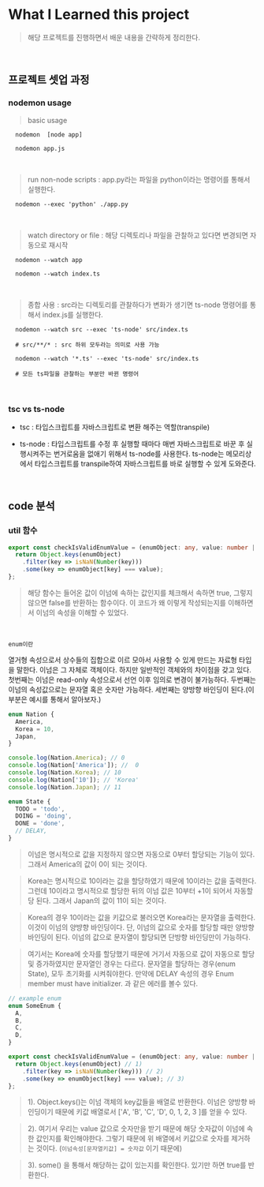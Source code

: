# What I Learned this project

> 해당 프로젝트를 진행하면서 배운 내용을 간략하게 정리한다.

  <br />

## 프로젝트 셋업 과정

### nodemon usage

> basic usage

```shell
  nodemon  [node app]

  nodemon app.js
```

  <br />

> run non-node scripts : app.py라는 파일을 python이라는 명령어를 통해서 실행한다.

```shell
  nodemon --exec 'python' ./app.py
```

  <br />

> watch directory or file : 해당 디렉토리나 파일을 관찰하고 있다면 변경되면 자동으로 재시작

```shell
  nodemon --watch app

  nodemon --watch index.ts
```

<br />

> 종합 사용 : src라는 디렉토리를 관찰하다가 변화가 생기면 ts-node 명령어를 통해서 index.js를 실행한다.

```shell
  nodemon --watch src --exec 'ts-node' src/index.ts

  # src/**/* : src 하위 모두라는 의미로 사용 가능

  nodemon --watch '*.ts' --exec 'ts-node' src/index.ts

  # 모든 ts파일을 관찰하는 부분만 바뀐 명령어
```

  <br />

### tsc vs ts-node

- tsc : 타입스크립트를 자바스크립트로 변환 해주는 역할(transpile)

- ts-node : 타입스크립트를 수정 후 실행할 때마다 매번 자바스크립트로 바꾼 후 실행시켜주는 번거로움을 없애기 위해서 ts-node를 사용한다. ts-node는 메모리상에서 타입스크립트를 transpile하여 자바스크립트를 바로 실행할 수 있게 도와준다.

  <br />

## code 분석

### util 함수

```typescript
export const checkIsValidEnumValue = (enumObject: any, value: number | string): boolean => {
  return Object.keys(enumObject)
    .filter(key => isNaN(Number(key)))
    .some(key => enumObject[key] === value);
};
```

> 해당 함수는 들어온 값이 이넘에 속하는 값인지를 체크해서 속하면 true, 그렇지 않으면 false를 반환하는 함수이다. 이 코드가 왜 이렇게 작성되는지를 이해하면서 이넘의 속성을 이해할 수 있었다.

<br />

`enum이란`

열거형 속성으로서 상수들의 집합으로 이르 모아서 사용할 수 있게 만드는 자료형 타입을 말한다. 이넘은 그 자체로 객체이다. 하지만 일반적인 객체와의 차이점을 갖고 있다. 첫번째는 이넘은 read-only 속성으로서 선언 이후 임의로 변경이 불가능하다. 두번째는 이넘의 속성값으로는 문자열 혹은 숫자만 가능하다. 세번째는 양방향 바인딩이 된다.(이 부분은 예시를 통해서 알아보자.)

```typescript
enum Nation {
  America,
  Korea = 10,
  Japan,
}

console.log(Nation.America); // 0
console.log(Nation['America']); //  0
console.log(Nation.Korea); // 10
console.log(Nation['10']); // 'Korea'
console.log(Nation.Japan); // 11

enum State {
  TODO = 'todo',
  DOING = 'doing',
  DONE = 'done',
  // DELAY,
}
```

> 이넘은 명시적으로 값을 지정하지 않으면 자동으로 0부터 할당되는 기능이 있다. 그래서 America의 값이 0이 되는 것이다.

> Korea는 명시적으로 10이라는 값을 할당하였기 때문에 10이라는 값을 출력한다. 그런데 10이라고 명시적으로 할당한 뒤의 이넘 값은 10부터 +1이 되어서 자동할당 된다. 그래서 Japan의 값이 11이 되는 것이다.

> Korea의 경우 10이라는 값을 키값으로 불러오면 Korea라는 문자열을 출력한다. 이것이 이넘의 양뱡향 바인딩이다. 단, 이넘의 값으로 숫자를 할당할 때만 양방향 바인딩이 된다. 이넘의 값으로 문자열이 할당되면 단방향 바인딩만이 가능하다.

> 여기서는 Korea에 숫자를 할당했기 때문에 거기서 자동으로 값이 자동으로 할당 및 증가하였지만 문자열인 경우는 다르다. 문자열을 할당하는 경우(enum State), 모두 초기화를 시켜줘야한다. 만약에 DELAY 속성의 경우 Enum member must have initializer. 과 같은 에러를 볼수 있다.

```typescript
// example enum
enum SomeEnum {
  A,
  B,
  C,
  D,
}

export const checkIsValidEnumValue = (enumObject: any, value: number | string): boolean => {
  return Object.keys(enumObject) // 1)
    .filter(key => isNaN(Number(key))) // 2)
    .some(key => enumObject[key] === value); // 3)
};
```

> 1). Object.keys()는 이넘 객체의 key값들을 배열로 반환한다. 이넘은 양방향 바인딩이기 때문에 키값 배열로서 ['A', 'B', 'C', 'D', 0, 1, 2, 3 ]를 얻을 수 있다.

> 2). 여기서 우리는 value 값으로 숫자만을 받기 때문에 해당 숫자값이 이넘에 속한 값인지를 확인해야한다. 그렇기 때문에 위 배열에서 키값으로 숫자를 제거하는 것이다. (`이넘속성[문자열키값] = 숫자값` 이기 때문에)

> 3). some() 을 통해서 해당하는 값이 있는지를 확인한다. 있기만 하면 true를 반환한다.
